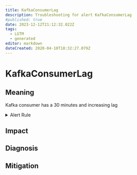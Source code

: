 ```yaml
---
title: KafkaConsumerLag
description: Troubleshooting for alert KafkaConsumerLag
#published: true
date: 2023-12-12T21:12:32.022Z
tags: 
  - LGTM
  - generated
editor: markdown
dateCreated: 2020-04-10T18:32:27.079Z
---
```


# KafkaConsumerLag

## Meaning
[//]: # "Short paragraph that explains what the alert means"
Kafka consumer has a 30 minutes and increasing lag

<details>
  <summary>Alert Rule</summary>

{{% rule "kafka/linkedin-kafka-exporter.yml" "KafkaConsumerLag" %}}

<!-- Rule when generated

```yaml
alert: KafkaConsumerLag
expr: kafka_burrow_topic_partition_offset - on(partition, cluster, topic) group_right() kafka_burrow_partition_current_offset >= (kafka_burrow_topic_partition_offset offset 15m - on(partition, cluster, topic) group_right() kafka_burrow_partition_current_offset offset 15m) AND kafka_burrow_topic_partition_offset - on(partition, cluster, topic) group_right() kafka_burrow_partition_current_offset > 0
for: 15m
labels:
    severity: warning
annotations:
    summary: Kafka consumer lag (instance {{ $labels.instance }})
    description: |-
        Kafka consumer has a 30 minutes and increasing lag
          VALUE = {{ $value }}
          LABELS = {{ $labels }}
    runbook: https://github.com/srerun/prometheus-alerts/blob/main/content/runbooks/linkedin-kafka-exporter/KafkaConsumerLag.md

```

-->

</details>


## Impact
[//]: # "What could / will happen if the alert is not addressed"



## Diagnosis
[//]: # "Steps to take to identify the cause of the problem"



## Mitigation
[//]: # "The steps necessary to resolve the alert"
